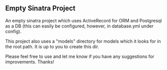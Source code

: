 
## Empty Sinatra Project
An empty sinatra project which uses ActiveRecord for ORM and Postgresql as a DB (this can easily be configured, however, in database.yml under config).

This project also uses a "models" directory for models which it looks for in the root path. It is up to you to create this dir.

Please feel free to use and let me know if you have any suggestions for improvements. Thanks!


